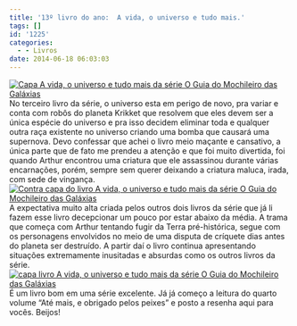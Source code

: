 ```yaml
---
title: '13º livro do ano:  A vida, o universo e tudo mais.'
tags: []
id: '1225'
categories:
  - - Livros
date: 2014-06-18 06:03:03
---
```


[![Capa A vida, o universo e tudo mais da série O Guia do Mochileiro das Galáxias](http://162.243.62.160/wp-content/uploads/2014/06/dsc02971.jpg?w=650)](http://162.243.62.160/wp-content/uploads/2014/06/dsc02971.jpg) No terceiro livro da série, o universo esta em perigo de novo, pra variar e conta com robôs do planeta Krikket que resolvem que eles devem ser a única espécie do universo e pra isso decidem eliminar toda e qualquer outra raça existente no universo criando uma bomba que causará uma supernova. Devo confessar que achei o livro meio maçante e cansativo, a única parte que de fato me prendeu a atenção e que foi muito divertida, foi quando Arthur encontrou uma criatura que ele assassinou durante várias encarnações, porém, sempre sem querer deixando a criatura maluca, irada, com sede de vingança. [![Contra capa do livro A vida, o universo e tudo mais da série O Guia do Mochileiro das Galáxias](http://162.243.62.160/wp-content/uploads/2014/06/dsc02978.jpg?w=650)](http://162.243.62.160/wp-content/uploads/2014/06/dsc02978.jpg) A expectativa muito alta criada pelos outros dois livros da série que já li fazem esse livro decepcionar um pouco por estar abaixo da média. A trama que começa com Arthur tentando fugir da Terra pré-histórica, segue com os personagens envolvidos no meio de uma disputa de críquete dias antes do planeta ser destruído. A partir daí o livro continua apresentando situações extremamente inusitadas e absurdas como os outros livros da série. [![capa  livro A vida, o universo e tudo mais da série O Guia do Mochileiro das Galáxias](http://162.243.62.160/wp-content/uploads/2014/06/dsc02975.jpg?w=650)](http://162.243.62.160/wp-content/uploads/2014/06/dsc02975.jpg) É um livro bom em uma série excelente. Já já começo a leitura do quarto volume “Até mais, e obrigado pelos peixes” e posto a resenha aqui para vocês. Beijos!
